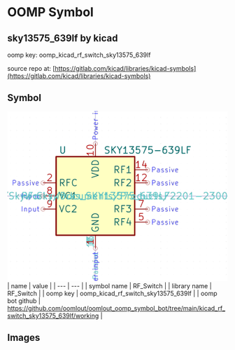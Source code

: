 # OOMP Symbol  
## sky13575_639lf  by kicad  
  
oomp key: oomp_kicad_rf_switch_sky13575_639lf  
  
source repo at: [https://gitlab.com/kicad/libraries/kicad-symbols](https://gitlab.com/kicad/libraries/kicad-symbols)  
## Symbol  
  
[![working.png](working_600.png)](working.png)  
| name | value | 
| --- | --- | 
| symbol name | RF_Switch | 
| library name | RF_Switch | 
| oomp key | oomp_kicad_rf_switch_sky13575_639lf | 
| oomp bot github | https://github.com/oomlout/oomlout_oomp_symbol_bot/tree/main/kicad_rf_switch_sky13575_639lf/working | 
## Images  

